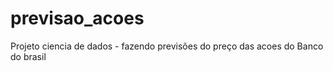 # previsao_acoes
Projeto ciencia de dados - fazendo previsões do preço das acoes do Banco do brasil 
